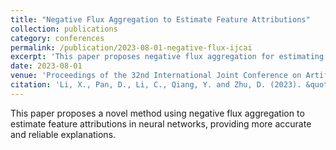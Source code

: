 ```yaml
---
title: "Negative Flux Aggregation to Estimate Feature Attributions"
collection: publications
category: conferences
permalink: /publication/2023-08-01-negative-flux-ijcai
excerpt: 'This paper proposes negative flux aggregation for estimating feature attributions in neural networks.'
date: 2023-08-01
venue: 'Proceedings of the 32nd International Joint Conference on Artificial Intelligence (IJCAI-23)'
citation: 'Li, X., Pan, D., Li, C., Qiang, Y. and Zhu, D. (2023). &quot;Negative Flux Aggregation to Estimate Feature Attributions.&quot; <i>In the Proceedings of 32nd International Joint Conference on Artificial Intelligence (IJCAI-23)</i>, Macao, China.'
---
```


This paper proposes a novel method using negative flux aggregation to estimate feature attributions in neural networks, providing more accurate and reliable explanations.

